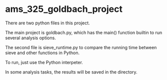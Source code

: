 # ams_325_goldbach_project

There are two python files in this project.

The main project is goldbach.py, which has the main() function builtin to run several analysis options.

The second file is sieve_runtime.py to compare the running time between sieve and other functions in Python.

To run, just use the Python interpeter.

In some analysis tasks, the results will be saved in the directory.
